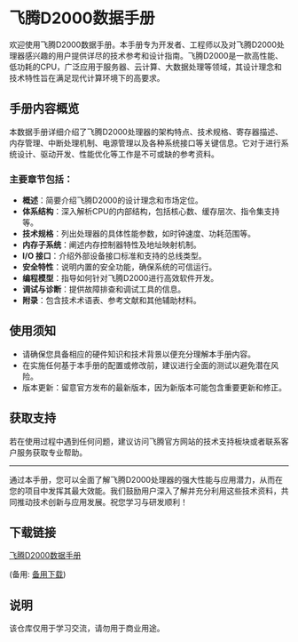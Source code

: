 # 飞腾D2000数据手册

欢迎使用飞腾D2000数据手册。本手册专为开发者、工程师以及对飞腾D2000处理器感兴趣的用户提供详尽的技术参考和设计指南。飞腾D2000是一款高性能、低功耗的CPU，广泛应用于服务器、云计算、大数据处理等领域，其设计理念和技术特性旨在满足现代计算环境下的高要求。

## 手册内容概览

本数据手册详细介绍了飞腾D2000处理器的架构特点、技术规格、寄存器描述、内存管理、中断处理机制、电源管理以及各种系统接口等关键信息。它对于进行系统设计、驱动开发、性能优化等工作是不可或缺的参考资料。

### 主要章节包括：

- **概述**：简要介绍飞腾D2000的设计理念和市场定位。
- **体系结构**：深入解析CPU的内部结构，包括核心数、缓存层次、指令集支持等。
- **技术规格**：列出处理器的具体性能参数，如时钟速度、功耗范围等。
- **内存子系统**：阐述内存控制器特性及地址映射机制。
- **I/O 接口**：介绍外部设备接口标准和支持的总线类型。
- **安全特性**：说明内置的安全功能，确保系统的可信运行。
- **编程模型**：指导如何针对飞腾D2000进行高效软件开发。
- **调试与诊断**：提供故障排查和调试工具的信息。
- **附录**：包含技术术语表、参考文献和其他辅助材料。

## 使用须知

- 请确保您具备相应的硬件知识和技术背景以便充分理解本手册内容。
- 在实施任何基于本手册的配置或修改前，建议进行全面的测试以避免潜在风险。
- 版本更新：留意官方发布的最新版本，因为新版本可能包含重要更新和修正。

## 获取支持

若在使用过程中遇到任何问题，建议访问飞腾官方网站的技术支持板块或者联系客户服务获取专业帮助。

---

通过本手册，您可以全面了解飞腾D2000处理器的强大性能与应用潜力，从而在您的项目中发挥其最大效能。我们鼓励用户深入了解并充分利用这些技术资料，共同推动技术创新与应用发展。祝您学习与研发顺利！

## 下载链接
[飞腾D2000数据手册](https://pan.quark.cn/s/2a17e3f6635d) 

(备用: [备用下载](https://pan.baidu.com/s/13yyllhm9Z87qHlLwrWpy3Q?pwd=1234))

## 说明

该仓库仅用于学习交流，请勿用于商业用途。
